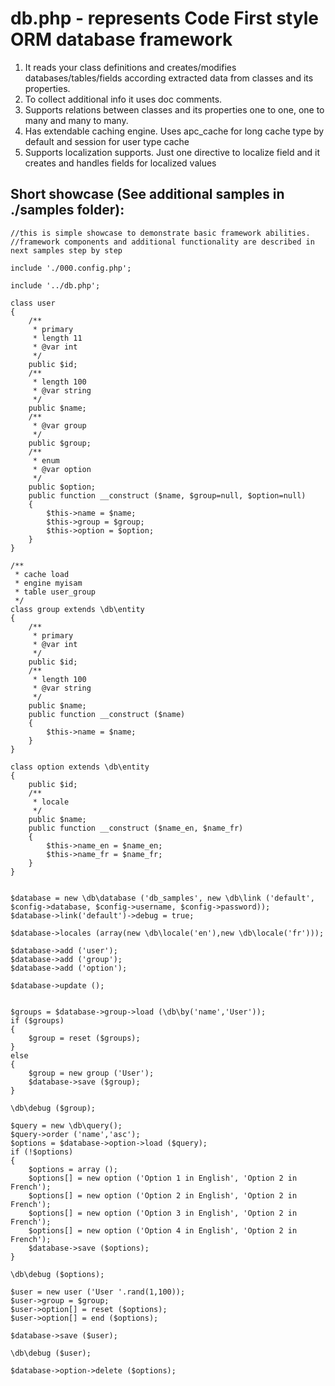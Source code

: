 db.php - represents Code First style ORM database framework
================

1. It reads your class definitions and creates/modifies databases/tables/fields
according extracted data from classes and its properties.
2. To collect additional info it uses doc comments.
3. Supports relations between classes and its properties one to one, one to many and many to many.
4. Has extendable caching engine. Uses apc_cache for long cache type by default and session for user type cache
5. Supports localization supports. Just one directive to localize field and it creates and handles fields for localized values


Short showcase (See additional samples in ./samples folder):
----------

    //this is simple showcase to demonstrate basic framework abilities.
    //framework components and additional functionality are described in next samples step by step
    
    include './000.config.php';
    
    include '../db.php';
    
    class user
    {
        /**
         * primary
         * length 11
         * @var int
         */
        public $id;
        /**
         * length 100
         * @var string
         */
        public $name;
        /**
         * @var group
         */
        public $group;
        /**
         * enum
         * @var option
         */
        public $option;
        public function __construct ($name, $group=null, $option=null)
        {
            $this->name = $name;
            $this->group = $group;
            $this->option = $option;
        }
    }
    
    /**
     * cache load
     * engine myisam
     * table user_group
     */
    class group extends \db\entity
    {
        /**
         * primary
         * @var int
         */
        public $id;
        /**
         * length 100
         * @var string
         */
        public $name;
        public function __construct ($name)
        {
            $this->name = $name;
        }
    }
    
    class option extends \db\entity
    {
        public $id;
        /**
         * locale
         */
        public $name;
        public function __construct ($name_en, $name_fr)
        {
            $this->name_en = $name_en;
            $this->name_fr = $name_fr;
        }
    }
    
    
    $database = new \db\database ('db_samples', new \db\link ('default', $config->database, $config->username, $config->password));
    $database->link('default')->debug = true;
    
    $database->locales (array(new \db\locale('en'),new \db\locale('fr')));
    
    $database->add ('user');
    $database->add ('group');
    $database->add ('option');
    
    $database->update ();
    
    
    $groups = $database->group->load (\db\by('name','User'));
    if ($groups)
    {
        $group = reset ($groups);
    }
    else
    {
        $group = new group ('User');
        $database->save ($group);
    }
    
    \db\debug ($group);
    
    $query = new \db\query();
    $query->order ('name','asc');
    $options = $database->option->load ($query);
    if (!$options)
    {
        $options = array ();
        $options[] = new option ('Option 1 in English', 'Option 2 in French');
        $options[] = new option ('Option 2 in English', 'Option 2 in French');
        $options[] = new option ('Option 3 in English', 'Option 2 in French');
        $options[] = new option ('Option 4 in English', 'Option 2 in French');
        $database->save ($options);
    }
    
    \db\debug ($options);
    
    $user = new user ('User '.rand(1,100));
    $user->group = $group;
    $user->option[] = reset ($options);
    $user->option[] = end ($options);
    
    $database->save ($user);
    
    \db\debug ($user);
    
    $database->option->delete ($options);
